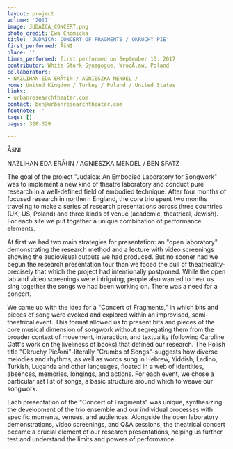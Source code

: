 ```yaml
---
layout: project
volume: '2017'
image: JUDAICA_CONCERT.png
photo_credit: Ewa Chomicka
title: 'JUDAICA: CONCERT OF FRAGMENTS / OKRUCHY PIE'
first_performed: ÅšNI
place: ''
times_performed: first performed on September 15, 2017
contributor: White Stork Synagogue, WrocÅ‚aw, Poland
collaborators:
- NAZLIHAN EDA ERÃ‡IN / AGNIESZKA MENDEL /
home: United Kingdom / Turkey / Poland / United States
links:
- urbanresearchtheater.com
contact: ben@urbanresearchtheater.com
footnote: ''
tags: []
pages: 328-329

---
```


ÅšNI

NAZLIHAN EDA ERÃ‡IN / AGNIESZKA MENDEL / BEN SPATZ

The goal of the project "Judaica: An Embodied Laboratory for Songwork" was to implement a new kind of theatre laboratory and conduct pure research in a well-defined field of embodied technique. After four months of focused research in northern England, the core trio spent two months traveling to make a series of research presentations across three countries (UK, US, Poland) and three kinds of venue (academic, theatrical, Jewish). For each site we put together a unique combination of performance elements.

At first we had two main strategies for presentation: an "open laboratory" demonstrating the research method and a lecture with video screenings showing the audiovisual outputs we had produced. But no sooner had we begun the research presentation tour than we faced the pull of theatricality-precisely that which the project had intentionally postponed. While the open lab and video screenings were intriguing, people also wanted to hear us sing together the songs we had been working on. There was a need for a concert.

We came up with the idea for a "Concert of Fragments," in which bits and pieces of song were evoked and explored within an improvised, semi-theatrical event. This format allowed us to present bits and pieces of the core musical dimension of songwork without segregating them from the broader context of movement, interaction, and textuality (following Caroline Gatt's work on the liveliness of books) that defined our research. The Polish title "Okruchy PieÅ›ni"-literally "Crumbs of Songs"-suggests how diverse melodies and rhythms, as well as words sung in Hebrew, Yiddish, Ladino, Turkish, Luganda and other languages, floated in a web of identities, absences, memories, longings, and actions. For each event, we chose a particular set list of songs, a basic structure around which to weave our songwork.

Each presentation of the "Concert of Fragments" was unique, synthesizing the development of the trio ensemble and our individual processes with specific moments, venues, and audiences. Alongside the open laboratory demonstrations, video screenings, and Q&A sessions, the theatrical concert became a crucial element of our research presentations, helping us further test and understand the limits and powers of performance.
